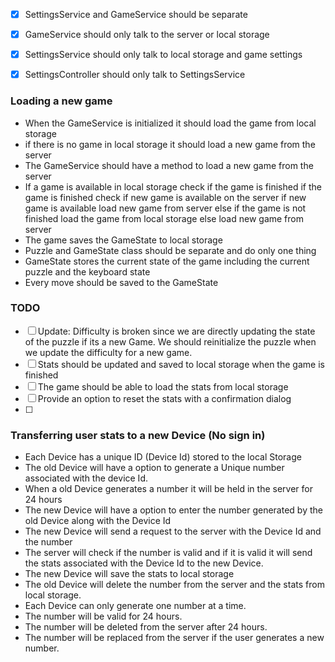 - [X] SettingsService and GameService should be separate
- [X] GameService should only talk to the server or local storage
- [X] SettingsService should only talk to local storage and game settings
- [X] SettingsController should only talk to SettingsService


### Loading a new game

- When the GameService is initialized it should load the game from local storage
- if there is no game in local storage it should load a new game from the server
- The GameService should have a method to load a new game from the server
- If a game is available in local storage
        check if the game is finished
        if the game is finished check if new game is available on the server
            if new game is available load new game from server
        else if the game is not finished load the game from local storage
     else
        load new game from server
- The game saves the GameState to local storage
- Puzzle and GameState class should be separate and do only one thing
- GameState stores the current state of the game including the current puzzle and the keyboard state
- Every move should be saved to the GameState


### TODO

- [ ] Update: Difficulty is broken since we are directly updating the state of the puzzle if its a new Game. We should reinitialize the puzzle when we update the difficulty for a new game.
- [ ] Stats should be updated and saved to local storage when the game is finished
- [ ] The game should be able to load the stats from local storage
- [ ] Provide an option to reset the stats with a confirmation dialog
- [ ]


### Transferring user stats to a new Device (No sign in)

- Each Device has a unique ID (Device Id) stored to the local Storage
- The old Device will have a option to generate a Unique number associated with the device Id.
- When a old Device generates a number it will be held in the server for 24 hours
- The new Device will have a option to enter the number generated by the old Device along with the Device Id
- The new Device will send a request to the server with the Device Id and the number
- The server will check if the number is valid and if it is valid it will send the stats associated with the Device Id to the new Device.
- The new Device will save the stats to local storage
- The old Device will delete the number from the server and the stats from local storage.
- Each Device can only generate one number at a time.
- The number will be valid for 24 hours.
- The number will be deleted from the server after 24 hours.
- The number will be replaced from the server if the user generates a new number.


